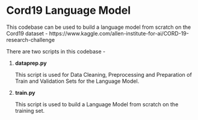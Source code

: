 <h1> Cord19 Language Model </h1>

<p>This codebase can be used to build a language model from scratch on the Cord19 dataset - https://www.kaggle.com/allen-institute-for-ai/CORD-19-research-challenge </p>

<p>There are two scripts in this codebase -</p>

<ol>
<li><b>dataprep.py</b></li>
<p>This script is used for Data Cleaning, Preprocessing and Preparation of Train and Validation Sets for the Language Model.</p>

<li><b>train.py</b></li>
<p>This script is used to build a Language Model from scratch on the training set.</p>
</ol>
